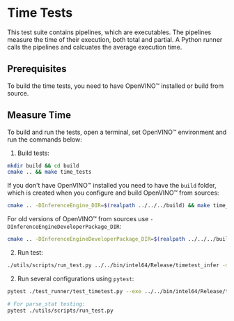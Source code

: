 # Time Tests

This test suite contains pipelines, which are executables. The pipelines measure
the time of their execution, both total and partial. A Python runner calls the
pipelines and calcuates the average execution time.

## Prerequisites

To build the time tests, you need to have OpenVINO™ installed or build from source.

## Measure Time

To build and run the tests, open a terminal, set OpenVINO™ environment and run
the commands below:

1. Build tests:
``` bash
mkdir build && cd build
cmake .. && make time_tests
```

If you don't have OpenVINO™ installed you need to have the `build` folder, which
is created when you configure and build OpenVINO™ from sources:

``` bash
cmake .. -DInferenceEngine_DIR=$(realpath ../../../build) && make time_tests
```
For old versions of OpenVINO™ from sources use `-DInferenceEngineDeveloperPackage_DIR`:
``` bash
cmake .. -DInferenceEngineDeveloperPackage_DIR=$(realpath ../../../build) && make time_tests
```

2. Run test:
``` bash
./utils/scripts/run_test.py ../../bin/intel64/Release/timetest_infer -m model.xml -d CPU
```

2. Run several configurations using `pytest`:
``` bash
pytest ./test_runner/test_timetest.py --exe ../../bin/intel64/Release/timetest_infer

# For parse_stat testing:
pytest ./utils/scripts/run_test.py
```

